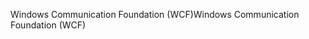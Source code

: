 <span data-ttu-id="2fe43-101">Windows Communication Foundation (WCF)</span><span class="sxs-lookup"><span data-stu-id="2fe43-101">Windows Communication Foundation (WCF)</span></span>